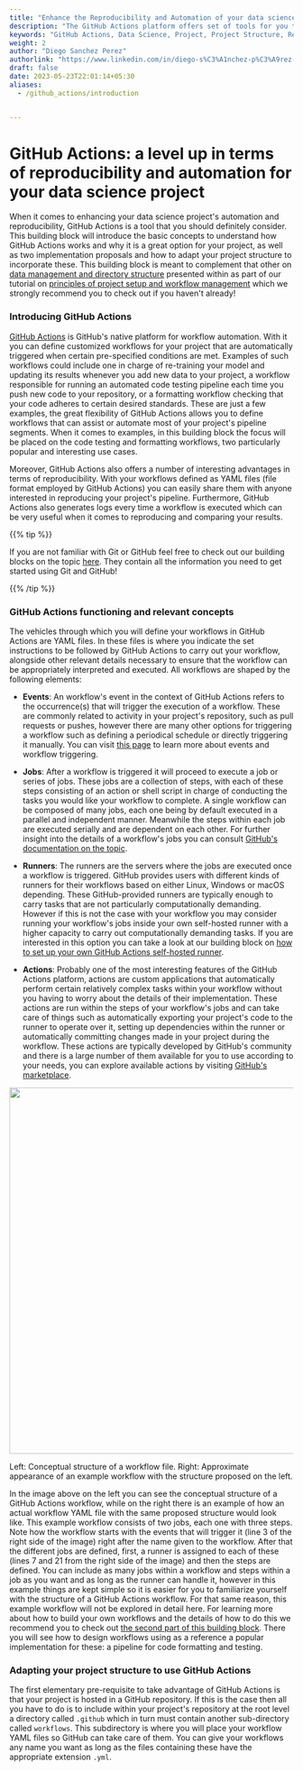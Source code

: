 ```yaml
---
title: "Enhance the Reproducibility and Automation of your data science project with GitHub Actions" 
description: "The GitHub Actions platform offers set of tools for you to implement your own customized workflows, that can greatly amplify the automation and reproducibility in your projects. This building block introduces you to the essentials of GitHub Actions, guiding you through the necessary steps to modify your project structure to enable you to take advantage of it."
keywords: "GitHub Actions, Data Science, Project, Project Structure, Reproducibility, Automation, Testing, Formatting"
weight: 2
author: "Diego Sanchez Perez"
authorlink: "https://www.linkedin.com/in/diego-s%C3%A1nchez-p%C3%A9rez-0097551b8/"
draft: false
date: 2023-05-23T22:01:14+05:30
aliases: 
  - /github_actions/introduction


---
```


# GitHub Actions: a level up in terms of reproducibility and automation for your data science project

When it comes to enhancing your data science project's automation and reproducibility, GitHub Actions is a tool that you should definitely consider. This building block will introduce the basic concepts to understand how GitHub Actions works and why it is a great option for your project, as well as two implementation proposals and how to adapt your project structure to incorporate these. This building block is meant to complement that other on [data management and directory structure](https://tilburgsciencehub.com/tutorials/reproducible-research-and-automation/principles-of-project-setup-and-workflow-management/directories/) presented within as part of our tutorial on [principles of project setup and workflow management](https://tilburgsciencehub.com/tutorials/reproducible-research-and-automation/principles-of-project-setup-and-workflow-management/project-setup-overview/) which we strongly recommend you to check out if you haven't already! 

### Introducing GitHub Actions

[GitHub Actions](https://docs.github.com/en/actions) is GitHub's native platform for workflow automation. With it you can define customized workflows for your project that are automatically triggered when certain pre-specified conditions are met. Examples of such workflows could include one in charge of re-training your model and updating its results whenever you add new data to your project, a workflow responsible for running an automated code testing pipeline each time you push new code to your repository, or a formatting workflow checking that your code adheres to certain desired standards. These are just a few examples, the great flexibility of GitHub Actions allows you to define workflows that can assist or automate most of your project's pipeline segments. When it comes to examples, in this building block the focus will be placed on the code testing and formatting workflows, two particularly popular and interesting use cases. 

Moreover, GitHub Actions also offers a number of interesting advantages in terms of reproducibility. With your workflows defined as YAML files (file format employed by GitHub Actions) you can easily share them with anyone interested in reproducing your project's pipeline. Furthermore, GitHub Actions also generates logs every time a workflow is executed which can be very useful when it comes to reproducing and comparing your results.

{{% tip %}}

 If you are not familiar with Git or GitHub feel free to check out our building blocks on the topic [here](https://tilburgsciencehub.com/search/?q=GitHub). They contain all the information you need to get started using Git and GitHub!

{{% /tip %}}

### GitHub Actions functioning and relevant concepts

The vehicles through which you will define your workflows in GitHub Actions are YAML files. In these files is where you indicate the set instructions to be followed by GitHub Actions to carry out your workflow, alongside other relevant details necessary to ensure that the workflow can be appropriately interpreted and executed. All workflows are shaped by the following elements:

- __Events__: An workflow's event in the context of GitHub Actions refers to the occurrence(s) that will trigger the execution of a workflow. These are commonly related to activity in your project's repository, such as pull requests or pushes, however there are many other options for triggering a workflow such as defining a periodical schedule or directly triggering it manually. You can visit [this page](https://docs.github.com/en/actions/using-workflows/events-that-trigger-workflows) to learn more about events and workflow triggering.

- __Jobs__: After a workflow is triggered it will proceed to execute a job or series of jobs. These jobs are a collection of steps, with each of these steps consisting of an action or shell script in charge of conducting the tasks you would like your workflow to complete. A single workflow can be composed of many jobs, each one being by default executed in a parallel and independent manner. Meanwhile the steps within each job are executed serially and are dependent on each other. For further insight into the details of a workflow's jobs you can consult [GitHub's documentation on the topic](https://docs.github.com/en/actions/using-jobs).

- __Runners__: The runners are the servers where the jobs are executed once a workflow is triggered. GitHub provides users with different kinds of runners for their workflows based on either Linux, Windows or macOS depending. These GitHub-provided runners are typically enough to carry tasks that are not particularly computationally demanding. However if this is not the case with your workflow you may consider running your workflow's jobs inside your own self-hosted runner with a higher capacity to carry out computationally demanding tasks. If you are interested in this option you can take a look at our building block on [how to set up your own GitHub Actions self-hosted runner]().

- __Actions__: Probably one of the most interesting features of the GitHub Actions platform, actions are custom applications that automatically perform certain relatively complex tasks within your workflow without you having to worry about the details of their implementation. These actions are run within the steps of your workflow's jobs and can take care of things such as automatically exporting your project's code to the runner to operate over it, setting up dependencies within the runner or automatically committing changes made in your project during the workflow. These actions are typically developed by GitHub's community and there is a large number of them available for you to use according to your needs, you can explore available actions by visiting [GitHub's marketplace](https://github.com/marketplace?type=actions).

<p align = "center">
<img src = "../img/wf_concept.png" width="650">
<figcaption> Left: Conceptual structure of a workflow file. Right: Approximate appearance of an example workflow with the structure proposed on the left. </figcaption>
</p>

In the image above on the left you can see the conceptual structure of a GitHub Actions workflow, while on the right there is an example of how an actual workflow YAML file with the same proposed structure would look like. This example workflow consists of two jobs, each one with three steps. Note how the workflow starts with the events that will trigger it (line 3 of the right side of the image) right after the name given to the workflow. After that the different jobs are defined, first, a runner is assigned to each of these (lines 7 and 21 from the right side of the image) and then the steps are defined. You can include as many jobs within a workflow and steps within a job as you want and as long as the runner can handle it, however in this example things are kept simple so it is easier for you to familiarize yourself with the structure of a GitHub Actions workflow. For that same reason, this example workflow will not be explored in detail here. For learning more about how to build your own workflows and the details of how to do this we recommend you to check out [the second part of this building block](). There you will see how to design workflows using as a reference a popular implementation for these: a pipeline for code formatting and testing.

### Adapting your project structure to use GitHub Actions

The first elementary pre-requisite to take advantage of GitHub Actions is that your project is hosted in a GitHub repository. If this is the case then all you have to do is to include within your project's repository at the root level a directory called `.github` which in turn must contain another sub-directory called `workflows`. This subdirectory is where you will place your workflow YAML files so GitHub can take care of them. You can give your workflows any name you want as long as the files containing these have the appropriate extension `.yml`.
